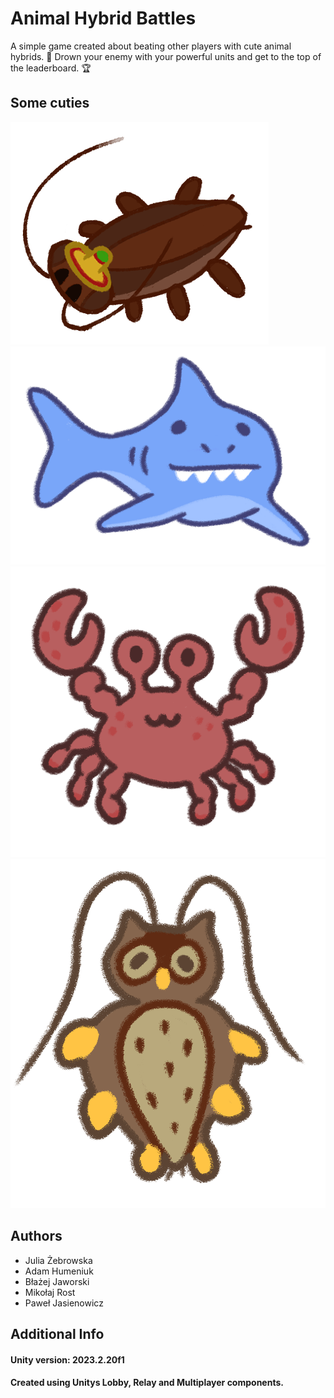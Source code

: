 
# Animal Hybrid Battles
A simple game created about beating other players with cute animal hybrids. 🦇 Drown your enemy with your powerful units and get to the top of the leaderboard. 🏆








## Some cuties

![bat_ostrich](https://github.com/JaworroCdv/Animal-Hybrid-Battles/blob/main/Assets/Art/Basic/Cockroach%20.png)
![shark](https://github.com/JaworroCdv/Animal-Hybrid-Battles/blob/main/Assets/Art/Basic/shark.png)
![crab](https://github.com/JaworroCdv/Animal-Hybrid-Battles/blob/main/Assets/Art/Basic/crab.png)
![cockroach_owl](https://github.com/JaworroCdv/Animal-Hybrid-Battles/blob/main/Assets/Art/Hybrids/cockroach_owl.png)


## Authors

- Julia Żebrowska
- Adam Humeniuk
- Błażej Jaworski
- Mikołaj Rost
- Paweł Jasienowicz


## Additional Info
#### Unity version: 2023.2.20f1
#### Created using Unitys Lobby, Relay and Multiplayer components.
